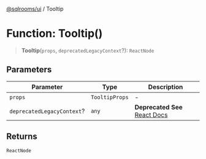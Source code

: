 [@sqlrooms/ui](../index.md) / Tooltip

# Function: Tooltip()

> **Tooltip**(`props`, `deprecatedLegacyContext`?): `ReactNode`

## Parameters

| Parameter | Type | Description |
| ------ | ------ | ------ |
| `props` | `TooltipProps` | - |
| `deprecatedLegacyContext`? | `any` | **Deprecated** **See** [React Docs](https://legacy.reactjs.org/docs/legacy-context.html#referencing-context-in-lifecycle-methods) |

## Returns

`ReactNode`
